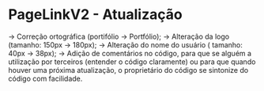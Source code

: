 # PageLinkV2 - Atualização

-> Correção ortográfica (portifólio -> Portfólio);
-> Alteração da logo (tamanho: 150px -> 180px);
-> Alteração do nome do usuário ( tamanho: 40px -> 38px);
-> Adição de comentários no código, para que se alguém a utilização por terceiros (entender o código claramente) ou para que quando houver uma próxima atualização,
o proprietário do código se sintonize do código com facilidade.
